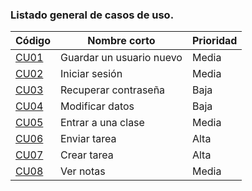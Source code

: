 ### Listado general de casos de uso.
| Código | Nombre corto | Prioridad  |
|--------------------------|--------------------------------|--------------------------|
| [CU01](CU01-Guardar-un-usuario-nuevo) | Guardar un usuario nuevo | Media | 
| [CU02](CU02-Iniciar-sesión) | Iniciar sesión | Media |
| [CU03](CU03-Recuperar-contraseña) | Recuperar contraseña | Baja |
| [CU04](CU04-Modificar-datos) | Modificar datos | Baja |
| [CU05](CU05-Entrar-a-una-clase) | Entrar a una clase | Media |
| [CU06](CU06-Enviar-tarea) | Enviar tarea | Alta |
| [CU07](CU07-Crear-tarea) | Crear tarea | Alta |
| [CU08](CU08-Ver-notas) | Ver notas | Media |

